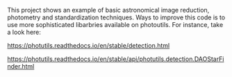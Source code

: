 This project shows an example of basic astronomical image reduction, photometry and standardization techniques. Ways to improve this code is to use more sophisticated libarbries available on photoutils. For instance, take a look here:

https://photutils.readthedocs.io/en/stable/detection.html


https://photutils.readthedocs.io/en/stable/api/photutils.detection.DAOStarFinder.html
